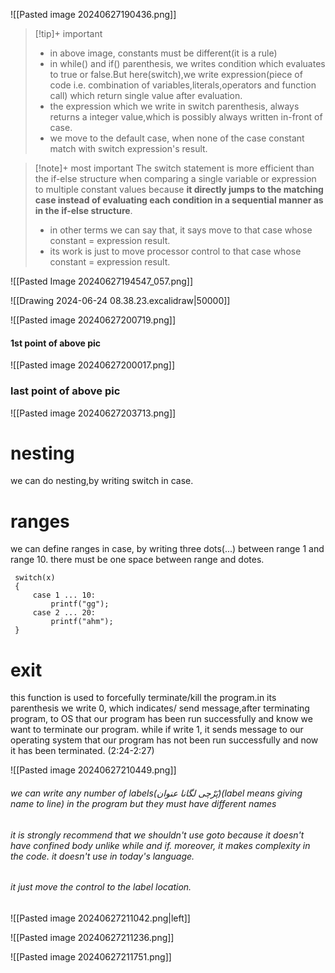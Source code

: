 ![[Pasted image 20240627190436.png]]

>[!tip]+ important
> - in above image, constants must be different(it is a rule)
> - in while() and if() parenthesis, we writes condition which evaluates to true or false.But    here(switch),we write expression(piece of code i.e. combination of variables,literals,operators and function call) which return single value after evaluation.
> - the expression which we write in switch parenthesis, always returns a integer value,which is possibly always written in-front of case.
> - we move to the default case, when none of the case constant match with switch expression's result.



>[!note]+ most important
>The switch statement is more efficient than the if-else structure when comparing a single variable or expression to multiple constant values because **it directly jumps to the matching case instead of evaluating each condition in a sequential manner as in the if-else structure**.
> - in other terms we can say that, it says move to that case whose constant = expression result.
> - its work is just to move processor control to that case whose constant = expression result.




![[Pasted Image 20240627194547_057.png]]



![[Drawing 2024-06-24 08.38.23.excalidraw|50000]]







![[Pasted image 20240627200719.png]]


#### 1st point of above pic

![[Pasted image 20240627200017.png]]

### last point of above pic

![[Pasted image 20240627203713.png]]


# nesting

we can do nesting,by writing switch in case.


# ranges 

we can define ranges in case, by writing three dots(...) between range 1 and range 10.
there must be one space between range and dotes.

```
 switch(x)
 {
	 case 1 ... 10:
		 printf("gg");
	 case 2 ... 20:
		 printf("ahm");
 }
```

# exit

this function is used to forcefully terminate/kill the program.in its parenthesis we write 0, which indicates/ send message,after terminating program, to OS that our program has been run successfully and know we want to terminate our program. while if write 1, it sends message to our operating system that our program has not been run successfully and now it has been terminated. (2:24-2:27) 


![[Pasted image 20240627210449.png]]


###### we can write any number of labels(پَرْچی لگانا      عنوان)(label means giving name to line) in the program but they must have different names

###### it is strongly recommend that we shouldn't use goto because it doesn't have confined body unlike while and if. moreover, it makes complexity in the code. it doesn't use in today's language.
###### it just move the control to the label location.



![[Pasted image 20240627211042.png|left]]

![[Pasted image 20240627211236.png]]


![[Pasted image 20240627211751.png]]
